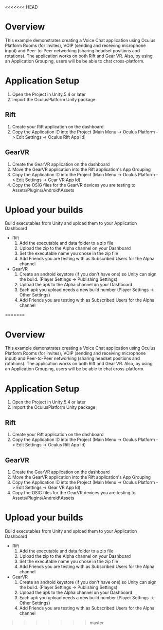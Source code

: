 <<<<<<< HEAD
# Overview

This example demonstrates creating a Voice Chat application using
Oculus Platform Rooms (for invites), VOIP (sending and receiving
microphone input) and Peer-to-Peer networking (sharing headset
positions and rotations).  The application works on both Rift
and Gear VR.  Also, by using an Application Grouping, users will be
be able to chat cross-platform.

# Application Setup

1. Open the Project in Unity 5.4 or later
2. Import the OculusPlatform Unity package

## Rift
1. Create your Rift application on the dashboard
2. Copy the Application ID into the Project (Main Menu -> Oculus Platform -> Edit Settings -> Oculus Rift App Id)

## GearVR
1. Create the GearVR application on the dashboard
2. Move the GearVR application into the Rift application's App Grouping
3. Copy the Application ID into the Project (Main Menu -> Oculus Platform -> Edit Settings -> Gear VR App Id)
4. Copy the OSIG files for the GearVR devices you are testing to Assets\Plugins\Android\Assets

# Upload your builds

Build executables from Unity and upload them to your Application Dashboard
* Rift
  1. Add the executable and data folder to a zip file
  2. Upload the zip to the Alpha channel on your Dashboard
  3. Set the executable name you chose in the zip file
  4. Add Friends you are testing with as Subscribed Users for the Alpha channel
* GearVR
  1. Create an android keystore (if you don't have one) so Unity can sign the build. (Player Settings -> Publishing Settings)
  2. Upload the apk to the Alpha channel on your Dashboard
  1. Each apk you upload needs a new build number (Player Settings -> Other Settings)
  4. Add Friends you are testing with as Subscribed Users for the Alpha channel


=======
# Overview

This example demonstrates creating a Voice Chat application using
Oculus Platform Rooms (for invites), VOIP (sending and receiving
microphone input) and Peer-to-Peer networking (sharing headset
positions and rotations).  The application works on both Rift
and Gear VR.  Also, by using an Application Grouping, users will be
be able to chat cross-platform.

# Application Setup

1. Open the Project in Unity 5.4 or later
2. Import the OculusPlatform Unity package

## Rift
1. Create your Rift application on the dashboard
2. Copy the Application ID into the Project (Main Menu -> Oculus Platform -> Edit Settings -> Oculus Rift App Id)

## GearVR
1. Create the GearVR application on the dashboard
2. Move the GearVR application into the Rift application's App Grouping
3. Copy the Application ID into the Project (Main Menu -> Oculus Platform -> Edit Settings -> Gear VR App Id)
4. Copy the OSIG files for the GearVR devices you are testing to Assets\Plugins\Android\Assets

# Upload your builds

Build executables from Unity and upload them to your Application Dashboard
* Rift
  1. Add the executable and data folder to a zip file
  2. Upload the zip to the Alpha channel on your Dashboard
  3. Set the executable name you chose in the zip file
  4. Add Friends you are testing with as Subscribed Users for the Alpha channel
* GearVR
  1. Create an android keystore (if you don't have one) so Unity can sign the build. (Player Settings -> Publishing Settings)
  2. Upload the apk to the Alpha channel on your Dashboard
  1. Each apk you upload needs a new build number (Player Settings -> Other Settings)
  4. Add Friends you are testing with as Subscribed Users for the Alpha channel


>>>>>>> master
